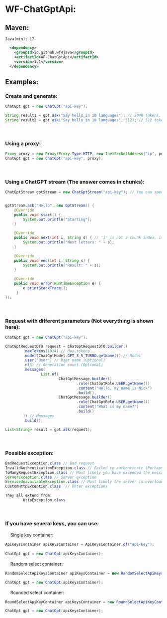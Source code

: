 # WF-ChatGptApi:
## Maven:
`Java(min): 17`
```xml
  <dependency>
    <groupId>io.github.wf4java</groupId>
    <artifactId>WF-ChatGptApi</artifactId>
    <version>1.1</version>
  </dependency>
```

## Examples:

### Create and generate:
```java
ChatGpt gpt = new ChatGpt("api-key");

String result1 = gpt.ask("Say hello in 10 languages"); // 2048 tokens, model: GPT_3_5_TURBO_1106
String result2 = gpt.ask("Say hello in 10 languages", 512); // 512 tokens, model: GPT_3_5_TURBO_1106
```
ㅤ
ㅤ 
ㅤ
### Using a proxy:
```java
Proxy proxy = new Proxy(Proxy.Type.HTTP, new InetSocketAddress("ip", port));
ChatGpt gpt = new ChatGpt("api-key", proxy);
```
ㅤ
ㅤ
ㅤ
### Using a ChatGPT stream (The answer comes in chunks):
```java
ChatGptStream gptStream = new ChatGptStream("api-key"); // You can specify a proxy


gptStream.ask("Hello", new GptStream() {
    @Override
    public void start() {
        System.out.println("Starting");
    }

    @Override
    public void next(int i, String s) { // 'i' is not a chunk index, it is a message index (If you generate several of them at a time)
        System.out.println("Next letters: " + s);
    }

    @Override
    public void end(int i, String s) {
        System.out.println("Result: " + s);
    }

    @Override
    public void error(RuntimeException e) {
        e.printStackTrace();
     }
});
```
ㅤ
ㅤ
ㅤ
### Request with different parameters (Not everything is shown here):
```java
ChatGpt gpt = new ChatGpt("api-key");

ChatGptRequestDTO request = ChatGptRequestDTO.builder()
        .maxTokens(1024) // Max tokens
        .model(ChatGptModel.GPT_3_5_TURBO.getName()) // Model
        .user("User") // User name (Optional)
        .n(3) // Generation count (Optional)
        .messages(
                List.of(
                        ChatGptMessage.builder()
                                .role(ChatGptRole.USER.getName())
                                .content("Hello, my name is Nick")
                                .build(),
                        ChatGptMessage.builder()
                                .role(ChatGptRole.USER.getName())
                                .content("What is my name?")
                                .build()
        )) // Messages
        .build();

List<String> result = gpt.ask(request);
```
ㅤ
ㅤ
ㅤ
### Possible exception:
```java
BadRequestException.class // Bad request
InvalidAuthenticationException.class // Failed to authenticate (Perhaps the key is incorrect)
ToManyRequestException.class // Most likely you have exceeded the message limit for a certain time
ServerException.class // Server exception
ServiceUnavailableException.class // Most likely the server is overloaded, try again
CustomHttpException.class  // Ohter exceptions

They all extend from:
        HttpException.class
```
ㅤ
ㅤ
ㅤ
### If you have several keys, you can use:
ㅤ
Single key container:
```java
ApiKeysContainer apiKeysContainer = ApiKeysContainer.of("api-key");
        
ChatGpt gpt = new ChatGpt(apiKeysContainer);
```
ㅤ
Random select container:
```java
RandomSelectApiKeysContainer apiKeysContainer = new RandomSelectApiKeysContainer(List.of("api-key-1", "api-key-2"));

ChatGpt gpt = new ChatGpt(apiKeysContainer);
```
ㅤ
Rounded select container:
```java
RoundSelectApiKeyContainer apiKeysContainer = new RoundSelectApiKeyContainer(List.of("api-key-1", "api-key-2"));

ChatGpt gpt = new ChatGpt(apiKeysContainer);
```